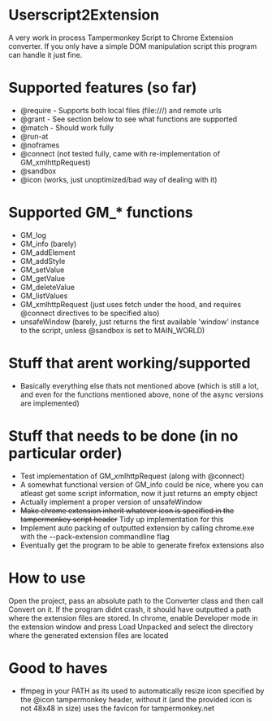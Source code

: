 # Userscript2Extension
 A very work in process Tampermonkey Script to Chrome Extension converter. If you only have a simple DOM manipulation script this
 program can handle it just fine.

# Supported features (so far)
 * @require - Supports both local files (file:///) and remote urls
 * @grant - See section below to see what functions are supported
 * @match - Should work fully
 * @run-at
 * @noframes
 * @connect (not tested fully, came with re-implementation of GM_xmlhttpRequest)
 * @sandbox
 * @icon (works, just unoptimized/bad way of dealing with it)

# Supported GM_* functions
 * GM_log
 * GM_info (barely)
 * GM_addElement
 * GM_addStyle
 * GM_setValue
 * GM_getValue
 * GM_deleteValue
 * GM_listValues
 * GM_xmlhttpRequest (just uses fetch under the hood, and requires @connect directives to be specified also)
 * unsafeWindow (barely, just returns the first available 'window' instance to the script, unless @sandbox is set to MAIN_WORLD)

# Stuff that arent working/supported
 * Basically everything else thats not mentioned above (which is still a lot, and even for the functions mentioned above, none of the async versions are implemented)

# Stuff that needs to be done (in no particular order)
 * Test implementation of GM_xmlhttpRequest (along with @connect)
 * A somewhat functional version of GM_info could be nice, where you can atleast get some script information, now it just returns an empty object
 * Actually implement a proper version of unsafeWindow
 * ~~Make chrome extension inherit whatever icon is specified in the tampermonkey script header~~ Tidy up implementation for this
 * Implement auto packing of outputted extension by calling chrome.exe with the --pack-extension commandline flag
 * Eventually get the program to be able to generate firefox extensions also

# How to use
 Open the project, pass an absolute path to the Converter class and then call Convert on it.
 If the program didnt crash, it should have outputted a path where the extension files are stored.
 In chrome, enable Developer mode in the extension window and press Load Unpacked and select the directory
 where the generated extension files are located

# Good to haves
 * ffmpeg in your PATH as its used to automatically resize icon specified by the @icon tampermonkey header, without it (and the provided icon is not 48x48 in size) uses the favicon for tampermonkey.net